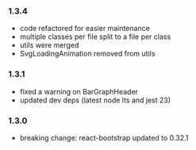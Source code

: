 ### 1.3.4

- code refactored for easier maintenance
- multiple classes per file split to a file per class
- utils were merged
- SvgLoadingAnimation removed from utils

### 1.3.1

- fixed a warning on BarGraphHeader
- updated dev deps (latest node lts and jest 23)

### 1.3.0

- breaking change: react-bootstrap updated to 0.32.1
